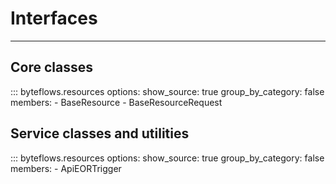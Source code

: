 # Interfaces

---

## Core classes

::: byteflows.resources
    options:
      show_source: true
      group_by_category: false
      members:
        - BaseResource
        - BaseResourceRequest

## Service classes and utilities

::: byteflows.resources
    options:
      show_source: true
      group_by_category: false
      members:
        - ApiEORTrigger
